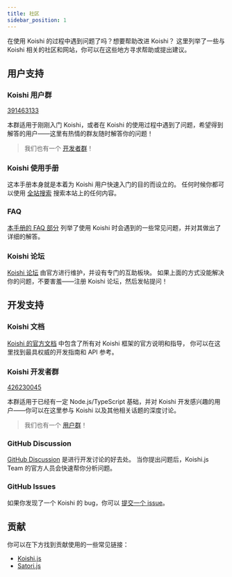 ```yaml
---
title: 社区
sidebar_position: 1
---
```


在使用 Koishi 的过程中遇到问题了吗？想要帮助改进 Koishi？
这里列举了一些与 Koishi 相关的社区和网站，你可以在这些地方寻求帮助或提出建议。

## 用户支持

### Koishi 用户群

[391463133](https://jq.qq.com/?_wv=1027&k=z2kKtk3N)

本群适用于刚刚入门 Koishi，或者在 Koishi 的使用过程中遇到了问题，希望得到解答的用户——这里有热情的群友随时解答你的问题！

> 我们也有一个 [开发者群](#开发者群)！

### Koishi 使用手册

这本手册本身就是本着为 Koishi 用户快速入门的目的而设立的。
任何时候你都可以使用 [全站搜索](/search) 搜索本站上的任何内容。

### FAQ

[本手册的 FAQ 部分](/faq) 列举了使用 Koishi 时会遇到的一些常见问题，并对其做出了详细的解答。

### Koishi 论坛

[Koishi 论坛](https://forum.koishi.xyz) 由官方进行维护，并设有专门的互助板块。
如果上面的方式没能解决你的问题，不要害羞——注册 Koishi 论坛，然后发帖提问！

## 开发支持

### Koishi 文档

[Koishi 的官方文档](https://docs.koishi.chat) 中包含了所有对 Koishi 框架的官方说明和指导，
你可以在这里找到最具权威的开发指南和 API 参考。

### Koishi 开发者群

[426230045](https://jq.qq.com/?_wv=1027&k=6FDoxQ6g)

本群适用于已经有一定 Node.js/TypeScript 基础，并对 Koishi 开发感兴趣的用户——你可以在这里参与 Koishi 以及其他相关话题的深度讨论。

> 我们也有一个 [用户群](#用户群)！

### GitHub Discussion

[GitHub Discussion](<https://github.com/koishijs/koishi/discussions>) 是进行开发讨论的好去处。
当你提出问题后，Koishi.js Team 的官方人员会快速帮你分析问题。

### GitHub Issues

如果你发现了一个 Koishi 的 bug，你可以 [提交一个 issue](https://github.com/koishijs/koishi/issues)。

## 贡献

你可以在下方找到贡献使用的一些常见链接：

- [Koishi.js](https://github.com/koishijs)
- [Satori.js](https://github.com/satorijs)
